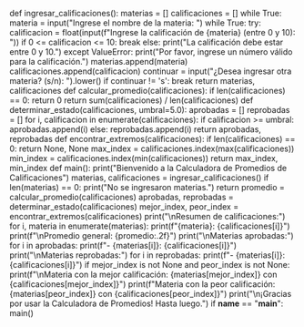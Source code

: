 def ingresar_calificaciones():
    materias = []
    calificaciones = []
    while True:
        materia = input("Ingrese el nombre de la materia: ")
        while True:
            try:
                calificacion = float(input(f"Ingrese la calificación de {materia} (entre 0 y 10): "))
                if 0 <= calificacion <= 10:
                    break
                else:
                    print("La calificación debe estar entre 0 y 10.")
            except ValueError:
                print("Por favor, ingrese un número válido para la calificación.")
        materias.append(materia)
        calificaciones.append(calificacion)
        continuar = input("¿Desea ingresar otra materia? (s/n): ").lower()
        if continuar != 's':
            break
    return materias, calificaciones
def calcular_promedio(calificaciones):
    if len(calificaciones) == 0:
        return 0
    return sum(calificaciones) / len(calificaciones)
def determinar_estado(calificaciones, umbral=5.0):
    aprobadas = []
    reprobadas = []
    for i, calificacion in enumerate(calificaciones):
        if calificacion >= umbral:
            aprobadas.append(i)
        else:
            reprobadas.append(i)
    return aprobadas, reprobadas
def encontrar_extremos(calificaciones):
    if len(calificaciones) == 0:
        return None, None
    max_index = calificaciones.index(max(calificaciones))
    min_index = calificaciones.index(min(calificaciones))
    return max_index, min_index
def main():
    print("Bienvenido a la Calculadora de Promedios de Calificaciones")
    materias, calificaciones = ingresar_calificaciones()
    if len(materias) == 0:
        print("No se ingresaron materias.")
        return
    promedio = calcular_promedio(calificaciones)
    aprobadas, reprobadas = determinar_estado(calificaciones)
    mejor_index, peor_index = encontrar_extremos(calificaciones)
    print("\nResumen de calificaciones:")
    for i, materia in enumerate(materias):
        print(f"{materia}: {calificaciones[i]}")
    print(f"\nPromedio general: {promedio:.2f}")
    print("\nMaterias aprobadas:")
    for i in aprobadas:
        print(f"- {materias[i]}: {calificaciones[i]}")
    print("\nMaterias reprobadas:")
    for i in reprobadas:
        print(f"- {materias[i]}: {calificaciones[i]}")
    if mejor_index is not None and peor_index is not None:
        print(f"\nMateria con la mejor calificación: {materias[mejor_index]} con {calificaciones[mejor_index]}")
        print(f"Materia con la peor calificación: {materias[peor_index]} con {calificaciones[peor_index]}")
    print("\n¡Gracias por usar la Calculadora de Promedios! Hasta luego.")
if __name__ == "__main__":
    main()
